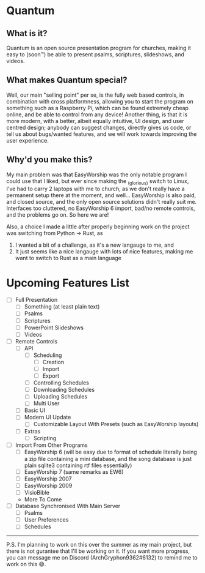 # Quantum

## What is it?

Quantum is an open source presentation program for churches, making it easy to (soon™) be able to present psalms, scriptures, slideshows, and videos.

## What makes Quantum special?

Well, our main "selling point" per se, is the fully web based controls, in combination with cross platformness, allowing you to start the program on something such as a Raspberry Pi, which can be found extremely cheap online, and be able to control from any device! Another thing, is that it is more modern, with a better, albeit equally intuitive, UI design, and user centred design; anybody can suggest changes, directly gives us code, or tell us about bugs/wanted features, and we will work towards improving the user experience.

## Why'd you make this?

My main problem was that EasyWorship was the only notable program I could use that I liked, but ever since making the <sub>(glorious)</sub> switch to Linux, I've had to carry 2 laptops with me to church, as we don't really have a permanent setup there at the moment, and well... EasyWorship is also paid, and closed source, and the only open source solutions didn't really suit me. Interfaces too cluttered, no EasyWorship 6 import, bad/no remote controls, and the problems go on. So here we are!

Also, a choice I made a little after properly beginning work on the project was switching from Python -> Rust, as

1. I wanted a bit of a challenge, as it's a new langauge to me, and
2. It just seems like a nice langauge with lots of nice features, making me want to switch to Rust as a main language

# Upcoming Features List

- [ ] Full Presentation
  - [ ] Something (at least plain text)
  - [ ] Psalms
  - [ ] Scriptures
  - [ ] PowerPoint Slideshows
  - [ ] Videos
- [ ] Remote Controls
  - [ ] API
    - [ ] Scheduling
      - [ ] Creation
      - [ ] Import
      - [ ] Export
    - [ ] Controlling Schedules
    - [ ] Downloading Schedules
    - [ ] Uploading Schedules
    - [ ] Multi User
  - [ ] Basic UI
  - [ ] Modern UI Update
    - [ ] Customizable Layout With Presets (such as EasyWorship layouts)
  - [ ] Extras
    - [ ] Scripting
- [ ] Import From Other Programs
  - [ ] EasyWorship 6 (will be easy due to format of schedule literally being a zip file containing a mini database, and the song database is just plain sqlite3 containing rtf files essentially)
  - [ ] EasyWorship 7 (same remarks as EW6)
  - [ ] EasyWorship 2007
  - [ ] EasyWorship 2009
  - [ ] VisioBible
  - More To Come
- [ ] Database Synchronised With Main Server
  - [ ] Psalms
  - [ ] User Preferences
  - [ ] Schedules

---

P.S. I'm planning to work on this over the summer as my main project, but there is not gurantee that I'll be working on it. If you want more progress, you can message me on Discord (ArchGryphon9362#6132) to remind me to work on this :sweat_smile:.
